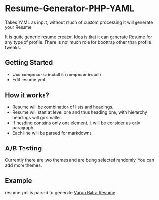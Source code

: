 Resume-Generator-PHP-YAML
=========================
Takes YAML as input, without much of custom processing it will generate your Resume

It is quite generic resume creator. Idea is that it can generate Resume for any type of profile. There is not much role for boottrap other than profile tweaks. 

Getting Started
----------------
* Use composer to install it (composer install)
* Edit resume.yml

How it works?
-------------

* Resume will be combination of lists and headings.
* Resume will start at level one and thus heading one, with hierarchy headings will go smaller.
* If heading contains only one element, it will be consider as only paragraph.
* Each line will be parsed for markdowns.

A/B Testing
-----------

Currently there are two themes and are being selected randomly. You can add more themes.

Example
-------

resume.yml is parsed to generate [Varun Batra Resume](http://varunbatra.com/ "Varun Batra Resume")
